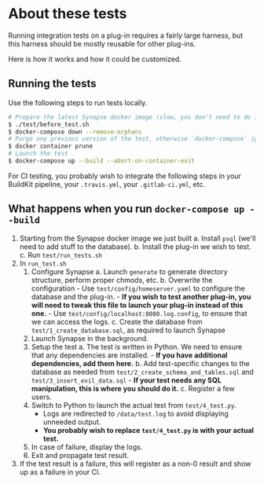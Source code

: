 # About these tests

Running integration tests on a plug-in requires a fairly large harness, but this harness should be mostly reusable
for other plug-ins.

Here is how it works and how it could be customized.

## Running the tests

Use the following steps to run tests locally.

```sh
# Prepare the latest Synapse docker image (slow, you don't need to do it often)
$ ./test/before_test.sh
$ docker-compose down --remove-orphans
# Purge any previous version of the test, otherwise `docker-compose` ignores changes.
$ docker container prune
# Launch the test
$ docker-compose up --build --abort-on-container-exit
```
For CI testing, you probably wish to integrate the following steps in your BuildKit pipeline, your `.travis.yml`, your `.gitlab-ci.yml`, etc.

## What happens when you run `docker-compose up --build`

1. Starting from the Synapse docker image we just built
    a. Install `psql` (we'll need to add stuff to the database).
    b. Install the plug-in we wish to test.
    c. Run `test/run_tests.sh`
2. In `run_test.sh`
    1. Configure Synapse
        a. Launch `generate` to generate directory structure, perform proper chmods, etc.
        b. Overwrite the configuration
            - Use `test/config/homeserver.yaml` to configure the database and the plug-in.
                - **If you wish to test another plug-in, you will need to tweak this file to launch your plug-in instead of this one.**
            - Use `test/config/localhost:8080.log.config`, to ensure that we can access the logs.
        c. Create the database from `test/1_create_database.sql`, as required to launch Synapse
    2. Launch Synapse in the background.
    3. Setup the test
        a. The test is written in Python. We need to ensure that any dependencies are installed.
            - **If you have additional dependencies, add them here.**
        b. Add test-specific changes to the database as needed from `test/2_create_schema_and_tables.sql` and `test/3_insert_evil_data.sql`
            - **If your test needs any SQL manipulation, this is where you should do it.**
        c. Register a few users.
    4. Switch to Python to launch the actual test from `test/4_test.py`.
        - Logs are redirected to `/data/test.log` to avoid displaying unneeded output.
        - **You probably wish to replace `test/4_test.py` is with your actual test.**
    5. In case of failure, display the logs.
    6. Exit and propagate test result.
3. If the test result is a failure, this will register as a non-0 result and show up as a failure in your CI.
